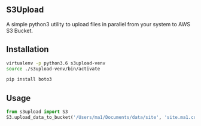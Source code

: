 S3Upload
--------
A simple python3 utility to upload files in parallel from your system to AWS S3 Bucket.


Installation
------------

```bash
virtualenv -p python3.6 s3upload-venv
source ./s3upload-venv/bin/activate

pip install boto3
```

Usage
-----

```python
from s3upload import S3
S3.upload_data_to_bucket('/Users/ma1/Documents/data/site', 'site.ma1.com')
```

